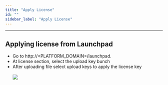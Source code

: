 ```yaml
---
title: "Apply License"
id: ""
sidebar_label: "Apply License"
---
```

---

## Applying license from Launchpad
- Go to http://<PLATFORM_DOMAIN>/launchpad.
- At license section, select the upload key bunch 
- After uploading file select upload keys to apply the license key
     <br/><br/>
     [![](/learn/assets/wme-setup/configuring-wme/apply-license-at-config-portal.jpg)](/learn/assets/wme-setup/apply-license-at-config-portal.jpg)
